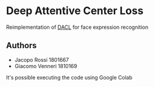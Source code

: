 # Deep Attentive Center Loss

Reimplementation of [DACL](https://paperswithcode.com/paper/facial-expression-recognition-in-the-wild-via) for face expression recognition

## Authors

* Jacopo Rossi 1801667
* Giacomo Venneri 1810169

It's possible executing the code using Google Colab
